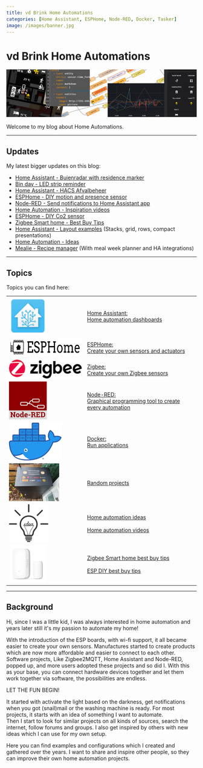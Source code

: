 ```yaml
---
title: vd Brink Home Automations
categories: [Home Assistant, ESPHome, Node-RED, Docker, Tasker]
image: /images/banner.jpg
---
```


# vd Brink Home Automations

![Banner](images/banner.jpg)

Welcome to my blog about Home Automations.

---

## Updates

My latest bigger updates on this blog:

* [Home Assistant - Buienradar with residence marker](/homeassistant/homeassistant_dashboard_weather_nl#buienradar-with-residence-marker)
* [Bin day - LED strip reminder](projects/bin_day_led_strip_reminder)
* [Home Assistant - HACS Afvalbeheer](homeassistant/homeassistant_hacs_afvalbeheer)
* [ESPHome - DIY motion and presence sensor](esphome/microwave_radar_sensor_rcwl-0516) 
* [Node-RED - Send notifications to Home Assistant app](node-red/node-red_home-assistant_notifications)
* [Home Automation - Inspiration videos](ideas/home_automation_videos)
* [ESPHome - DIY Co2 sensor](esphome/co2_scd40)
* [Zigbee Smart home - Best Buy Tips](buy/smart_home_best_buy_tips)
* [Home Assistant - Layout examples](homeassistant/homeassistant_dashboard_layout) (Stacks, grid, rows, compact presentations)
* [Home Automation - Ideas](ideas/home_automation_ideas)
* [Mealie - Recipe manager](homeassistant/homeassistant_dashboard_mealie) (With meal week planner and HA integrations)

---

## Topics

Topics you can find here:

|                                                                                                                                      |                                                                                                                    | 
|--------------------------------------------------------------------------------------------------------------------------------------|--------------------------------------------------------------------------------------------------------------------|
| <a href="homeassistant/index"><img src="homeassistant/images/home_assistant_logo.png" alt="Home Assistant logo" height="100px"></a>  | [Home Assistant: <br>Home automation dashboards](homeassistant/index)                                              |
| <a href="esphome/index"><img src="esphome/images/esphome.png" alt="ESPHome logo" height="50px"></a>                                  | [ESPHome: <br>Create your own sensors and actuators](esphome/index)                                                |
| <a href="zigbee/index"><img src="zigbee/images/zigbee.jpg" alt="Zigbee logo" height="50px"></a>                                      | [Zigbee: <br>Create your own Zigbee sensors](zigbee/index)                                                         |
| <a href="node-red/index"><img src="node-red/images/node-red_logo.png" alt="Node-RED logo" height="100px"></a>                        | [Node-RED: <br>Graphical programming tool to create every automation](node-red/index)                              |
| <a href="docker/index"><img src="docker/images/docker-logo.png" alt="Docker logo" height="100px"></a>                                | [Docker: <br>Run applications](docker/index)                                                                       |
| <a href="projects/index"><img src="projects/images_allux-600/sticker_package_box.jpg" alt="Package mailbox" height="100px"></a>      | [Random projects](projects/index)                                                                                  |
| <a href="ideas/home_automation_ideas"><img src="ideas/images/idea.png" alt="Home automation ideas" height="100px"></a>               | [Home automation ideas](ideas/home_automation_ideas)<br><br>[Home automation videos](ideas/home_automation_videos) |
| <a href="buy/index"><img src="buy/images_zigbee/zigbee_contact_sensor_aqara.webp" alt="Smart home best buy tips" height="100px"></a> | [Zigbee Smart home best buy tips](buy/smart_home_best_buy_tips)<br><br>[ESP DIY best buy tips](buy/esphome_diy)    |

---

## Background

Hi, since I was a little kid, I was always interested in home automation and years later still it's my passion to
automate my home!

With the introduction of the ESP boards, with wi-fi support, it all became easier to create your own sensors.
Manufactures started to create products which are now more affordable and easier to connect to each other.
Software projects, Like Zigbee2MQTT, Home Assistant and Node-RED, popped up, and more users adopted these projects and so did I.
With this as your base, you can connect hardware devices together and let them work together via software, the
possibilities are endless.

LET THE FUN BEGIN!

It started with activate the light based on the darkness, get notifications when you got (snail)mail or the washing
machine is ready.
For most projects, it starts with an idea of something I want to automate.\
Then I start to look for similar projects on all kinds of sources, search the internet, follow forums and groups.
I also get inspired by others with new ideas which I can use for my own setup.

Here you can find examples and configurations which I created and gathered over the years.
I want to share and inspire other people, so they can improve their own home automation projects.